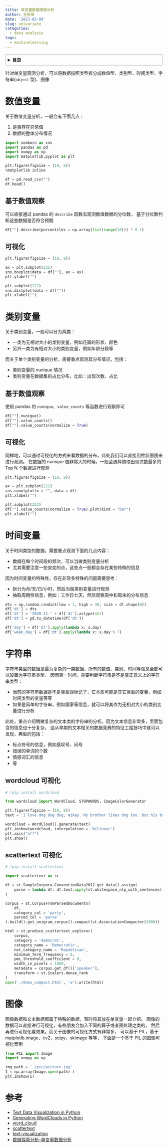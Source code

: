 ```yaml
---
title: 单变量数据探索分析
author: 王哲峰
date: '2023-02-09'
slug: univariate
categories:
  - data analysis
tags:
  - machinelearning
---
```


<style>
details {
    border: 1px solid #aaa;
    border-radius: 4px;
    padding: .5em .5em 0;
}
summary {
    font-weight: bold;
    margin: -.5em -.5em 0;
    padding: .5em;
}
details[open] {
    padding: .5em;
}
details[open] summary {
    border-bottom: 1px solid #aaa;
    margin-bottom: .5em;
}
</style>

<details><summary>目录</summary><p>

- [数值变量](#数值变量)
  - [基于数值观察](#基于数值观察)
  - [可视化](#可视化)
- [类别变量](#类别变量)
  - [基于数值观察](#基于数值观察-1)
  - [可视化](#可视化-1)
- [时间变量](#时间变量)
- [字符串](#字符串)
  - [wordcloud 可视化](#wordcloud-可视化)
  - [scattertext 可视化](#scattertext-可视化)
- [图像](#图像)
- [参考](#参考)
</p></details><p></p>

针对单变量观测分析，可以将数据按照类型拆分成数值型、类别型、时间类型、字符串(`object` 型)、图像

# 数值变量

关于数值变量分析，一般会有下面几点：

1. 是否存在异常值
2. 数据的整体分布情况

```python
import seaborn as sns
import pandas as pd
import numpy as np
import matplotlib.pyplot as plt

plt.figure(figsize = (10, 6))
%matplotlib inline

df = pd.read_csv("")
df.head()
```

## 基于数值观察

可以直接通过 pandas 的 `describe` 函数去观测数值数据的分位数，
基于分位数判断这些数据是否符合预期

```python
df[""].describe(percentiles = np.array(list(range(10))) * 0.1)
```

## 可视化

```python
plt.figure(figsize = (10, 8))

ax = plt.subplot(221)
sns.boxplot(data = df[""], ax = ax)
plt.ylabel("")

plt.subplot(222)
sns.distplot(data = df[""])
plt.xlabel("")
```

# 类别变量

关于类别变量，一般可以分为两类：

* 一类为无相对大小的类别变量，例如花瓣的形状、颜色
* 另外一类为有相对大小的类别变量，例如年龄分段等

而关于单个类别变量的分析，需要重点观测其分布情况，包括：

* 类别变量的 nunique 情况
* 类别变量在数据集的占比分布，比如：出现次数、占比

## 基于数值观察

使用 pandas 的 `nunique`、`value_counts` 等函数进行观察即可

```python
df[""].nunique()
df[""].value_counts()
df[""].value_counts(normalize = True)
```

## 可视化

同样地，可以通过可视化的方式来看数据的分布，此处我们可以直接用柱状图图来进行观测。
在数据的 nunique 值非常大的时候，一般会选择摘取出现次数最多的 Top N 个数据进行观测

```python
plt.figure(figsize = (10, 8))

ax = plt.subplot(221)
sns.countplot(x = "", data = df)
plt.xlabel("")

plt.subplot(222)
df[""].value_counts(normalize = True).plot(kind = "bar")
plt.xlabel("")
```

# 时间变量

关于时间类型的数据，需要重点观测下面的几点内容：

* 数据在每个时间段的频次，可以当做类别变量分析
* 尤其需要注意一些突变的点，这些点一般都会存在某些特殊的信息

因为时间变量的特殊性，存在非常多特殊的问题需要思考：

* 拆分为月/天/日/小时，然后当做类别变量进行观测
* 抽取周期性信息，例如：工作日七天，然后观察周中和周末的分布信息

```python
dts = np.random.randint(low = 1, high = 30, size = df.shape[0])
df['dt'] = dts
df['dt'] = '2020-11-' + df['dt'].astype(str)
df['dt'] = pd.to_datetime(df['dt'])

df['day'] = df['dt'].apply(lambda x: x.day)
df['week_day'] = df['dt'].apply(lambda x: x.day % 7) 
```

# 字符串

字符串类型的数据是最为复杂的一类数据，所有的数值、类别、时间等信息全部可以设置为字符串类型，
因而第一时间，需要判断字符串是不是真正意义上的字符串类型：

* 当前的字符串数据是不是类型误标记了，它本质可能是其它类型的变量，例如时间类型的变量等等
* 如果是简单的字符串，例如国家等信息，就可以将其作为无相对大小的类别变量进行分析

此处，重点介绍稍微复杂的文本类的字符串的分析。因为文本信息非常多，里面包含的信息也十分复杂，
这从早期的文本相关的数据竞赛的特征工程技巧中就可以发现，典型的包括：

* 标点符号的信息，例如感叹号、问号
* 错误的单词的个数
* 情感词汇的信息
* 等

## wordcloud 可视化

```python
# !pip install wordcloud

from wordcloud import WordCloud, STOPWORDS, ImageColorGenerator  

plt.figure(figsize = [10, 8])
text = 'I love dog dog dog, mikey. My brother likes dog too. But his brother likes cats.' 

wordcloud = WordCloud().generate(text)  
plt.imshow(wordcloud, interpolation = 'bilinear')
plt.axis("off")
plt.show() 
```

## scattertext 可视化

```python
# !pip install scattertext

import scattertext as st

df = st.SampleCorpora.ConventionData2012.get_data().assign(
    parse = lambda df: df.text.apply(st.whitespace_nlp_with_sentences)
)

corpus = st.CorpusFromParsedDocuments(
    df, 
    category_col = 'party', 
    parsed_col = 'parse'
).build().get_unigram_corpus().compact(st.AssociationCompactor(2000))

html = st.produce_scattertext_explorer(
    corpus,
    category = 'democrat', 
    category_name = 'Democratic', 
    not_category_name = 'Republican',
    minimum_term_frequency = 0, 
    pmi_threshold_coefficient = 0,
    width_in_pixels = 1000, 
    metadata = corpus.get_df()['speaker'],
    transform = st.Scalers.dense_rank
)
open('./demo_compact.html', 'w').write(html)
```

# 图像

图像数据和文本数据都属于特殊的数据，暂时将其放在单变量一起介绍。
图像的数据可以直接进行可视化，有些朋友会加入不同的算子或者预处理之类的，
然后再进行可视化看效果。而关于图像的可视化方式有非常多，
可以基于 PIL，基于 matplotlb.image，cv2，scipy，skimage 等等，
下面是一个基于 PIL 的图像可视化案例

```python
from PIL import Image
import numpy as np 

img_path = './pic/picture.jpg'
I = np.array(Image.open(path) )
plt.imshow(I) 
```

# 参考

* [Text Data Visualization in Python]()
* [Generating WordClouds in Python]()
* [word_cloud](https://github.com/amueller/word_cloud)
* [scattertext](https://github.com/JasonKessler/scattertext)
* [text-visualization](https://kanoki.org/2019/03/17/text-data-visualization-in-python/)
* [数据探索分析-单变量数据分析](https://mp.weixin.qq.com/s?__biz=Mzk0NDE5Nzg1Ng==&mid=2247493208&idx=1&sn=0b78caad1b06fe2b18da50c84cea4f23&chksm=c32affd7f45d76c19af81f32e2bc730e33f436c956ffa024098d9ad6857a617c90eddd9ba307&cur_album_id=1701045138849906691&scene=189#wechat_redirect)

